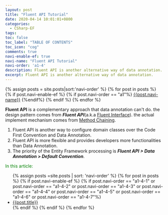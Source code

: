 ```yaml
---
layout: post
title: "Fluent API Tutorial"
date: 2020-04-14 10:01:01+0800
categories:
  - CSharp-EF
tags:
toc: false
toc_label: "TABLE OF CONTENTS"
toc_icon: "cog"
comments: true
navi-enable-ef: true
navi-name: "Fluent API Tutorial"
navi-order: 'a1-4'
description: Fluent API is another alternative way of data annotation.
excerpt: Fluent API is another alternative way of data annotation.
---
```

<!--navigation bar-->
<div class='navi-link-container'>
  {% assign posts = site.posts|sort:'navi-order' %}
  {% for post in posts %}
    {% if post.navi-enable-ef %}
        {% if post.navi-order == "a1"%}
            <a href="{{ site.baseurl }}{{ post.url }}" class='navi-link'>{{post.navi-name}}</a>
        {%endif%}
    {% endif %}
  {% endfor %}
<a class='navi-link'></a></div>
<!--navigation bar-->

**Fluent API** is a complementary approach that data annotation can't do.  the design pattern comes from ***Fluent API***(a.k.a [Fluent Interface][1]). the actual implement mechanism comes from [Method Chaining][2].

1. Fluent API is another way to configure domain classes over the Code First Convention and Data Annotation.
2. Fluent API is more flexible and provides developers more functionalities than Data Annotation.
3. The priority of the Entity Framework processing is ***Fluent API > Data Annotation > Default Convention***.



<!--items-->
<div>
<span style="color: green;">In this article:</span>
<ul>
  {% assign posts =site.posts | sort: 'navi-order' %}
  {% for post in posts %}
    {% if post.navi-enable-ef %}
      {% if post.navi-order == "a1-4-1" or
            post.navi-order == "a1-4-2" or 
            post.navi-order == "a1-4-3" or 
            post.navi-order == "a1-4-4" or
            post.navi-order == "a1-4-5" or 
            post.navi-order == "a1-4-6" or 
            post.navi-order == "a1-4-7"%}
                <li><a href="{{ site.baseurl }}{{ post.url }}" class="item-link">{{post.title}}</a></li>
      {% endif %}
    {% endif %}
  {% endfor %}
</ul>
</div>
<!--items-->

[1]: https://en.wikipedia.org/wiki/Fluent_interface
[2]: https://en.wikipedia.org/wiki/Method_chaining